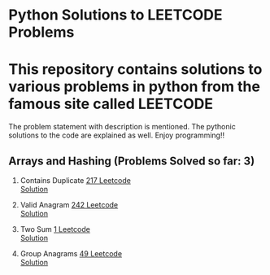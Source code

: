 # Python Solutions to LEETCODE Problems
# This repository contains solutions to various problems in python from the famous site called LEETCODE

The problem statement with description is mentioned. 
The pythonic solutions to the  code are explained as well.
Enjoy programming!!


## Arrays and Hashing (Problems Solved so far: 3)

1. Contains Duplicate [217 Leetcode](https://leetcode.com/problems/contains-duplicate/)<br/>
                      [Solution](https://github.com/hegde421201/python_programming/blob/master/arrays/duplicates217.py)                      

2. Valid Anagram [242 Leetcode](https://leetcode.com/problems/valid-anagram/)<br/>
   [Solution](https://github.com/hegde421201/python_programming/blob/master/arrays/validanagrams242.py)                      

3. Two Sum [1 Leetcode](https://leetcode.com/problems/two-sum/)<br/>
   [Solution](https://github.com/hegde421201/python_programming/blob/master/arrays/TwoSum1.py)                      

4. Group Anagrams [49 Leetcode](https://leetcode.com/problems/group-anagrams/)<br/>
   [Solution](https://github.com/hegde421201/python_programming/blob/master/arrays/GroupAnagrams49.py) 


